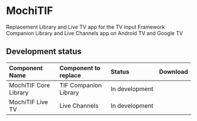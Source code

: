 # MochiTIF
Replacement Library and Live TV app for the TV Input Framework Companion Library and Live Channels app on Android TV and Google TV

## Development status
<table>
  <thead>
    <tr><th align="left">Component Name</th><th align="left">Component to replace</th><th align="left">Status</th><th align="left">Download</th></tr>
  </thead>
  <tbody>
    <tr><td>MochiTIF Core Library</td><td>TIF Companion Library</td><td nowrap>In development</td><td></td></tr>
    <tr><td>MochiTIF Live TV</td><td>Live Channels</td><td nowrap>In development</td><td></td></tr>
  </tbody>
</table>

